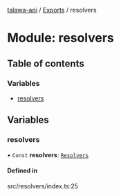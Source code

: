 [talawa-api](../README.md) / [Exports](../modules.md) / resolvers

# Module: resolvers

## Table of contents

### Variables

- [resolvers](resolvers.md#resolvers)

## Variables

### resolvers

• `Const` **resolvers**: [`Resolvers`](types_generatedGraphQLTypes.md#resolvers)

#### Defined in

src/resolvers/index.ts:25
